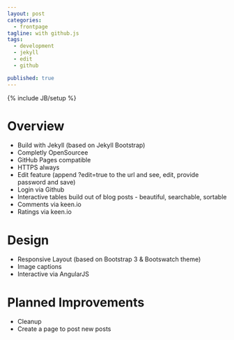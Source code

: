 ```yaml
---
layout: post
categories: 
  - frontpage
tagline: with github.js
tags: 
  - development
  - jekyll
  - edit
  - github

published: true
---
```


{% include JB/setup %}

# Overview
- Build with Jekyll (based on Jekyll Bootstrap)
- Completly OpenSourcee
- GitHub Pages compatible
- HTTPS always
- Edit feature (append ?edit=true to the url and see, edit, provide password and save)
- Login via Github
- Interactive tables build out of blog posts - beautiful, searchable, sortable
- Comments via keen.io
- Ratings via keen.io

# Design
- Responsive Layout (based on Bootstrap 3 & Bootswatch theme)
- Image captions
- Interactive via AngularJS

# Planned Improvements
- Cleanup
- Create a page to post new posts